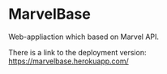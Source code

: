 # MarvelBase
Web-appliaction which based on Marvel API.

There is a link to the deployment version: https://marvelbase.herokuapp.com/

